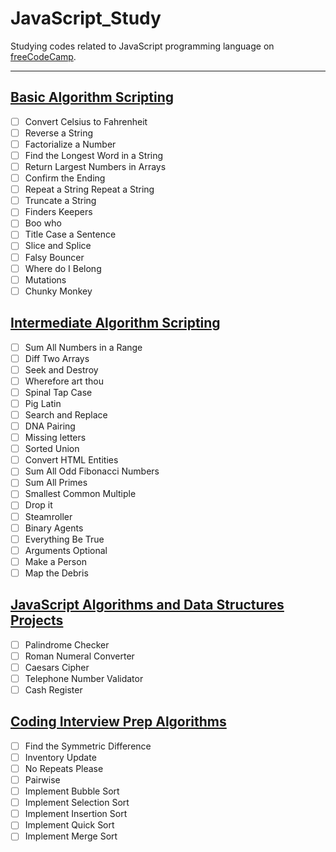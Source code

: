 # JavaScript_Study
Studying codes related to JavaScript programming language on [freeCodeCamp](https://www.freecodecamp.org).

---

## [Basic Algorithm Scripting](https://www.freecodecamp.org/learn/javascript-algorithms-and-data-structures/#basic-algorithm-scripting)
* [ ] Convert Celsius to Fahrenheit
* [ ] Reverse a String
* [ ] Factorialize a Number
* [ ] Find the Longest Word in a String
* [ ] Return Largest Numbers in Arrays
* [ ] Confirm the Ending
* [ ] Repeat a String Repeat a String
* [ ] Truncate a String
* [ ] Finders Keepers
* [ ] Boo who
* [ ] Title Case a Sentence
* [ ] Slice and Splice
* [ ] Falsy Bouncer
* [ ] Where do I Belong
* [ ] Mutations
* [ ] Chunky Monkey

## [Intermediate Algorithm Scripting](https://www.freecodecamp.org/learn/javascript-algorithms-and-data-structures/#intermediate-algorithm-scripting)
* [ ] Sum All Numbers in a Range
* [ ] Diff Two Arrays
* [ ] Seek and Destroy
* [ ] Wherefore art thou
* [ ] Spinal Tap Case
* [ ] Pig Latin
* [ ] Search and Replace
* [ ] DNA Pairing
* [ ] Missing letters
* [ ] Sorted Union
* [ ] Convert HTML Entities
* [ ] Sum All Odd Fibonacci Numbers
* [ ] Sum All Primes
* [ ] Smallest Common Multiple
* [ ] Drop it
* [ ] Steamroller
* [ ] Binary Agents
* [ ] Everything Be True
* [ ] Arguments Optional
* [ ] Make a Person
* [ ] Map the Debris

## [JavaScript Algorithms and Data Structures Projects](https://www.freecodecamp.org/learn/javascript-algorithms-and-data-structures/#javascript-algorithms-and-data-structures-projects)
* [ ] Palindrome Checker
* [ ] Roman Numeral Converter
* [ ] Caesars Cipher
* [ ] Telephone Number Validator
* [ ] Cash Register

## [Coding Interview Prep Algorithms](https://www.freecodecamp.org/learn/coding-interview-prep/#algorithms)
* [ ] Find the Symmetric Difference
* [ ] Inventory Update
* [ ] No Repeats Please
* [ ] Pairwise
* [ ] Implement Bubble Sort
* [ ] Implement Selection Sort
* [ ] Implement Insertion Sort
* [ ] Implement Quick Sort
* [ ] Implement Merge Sort